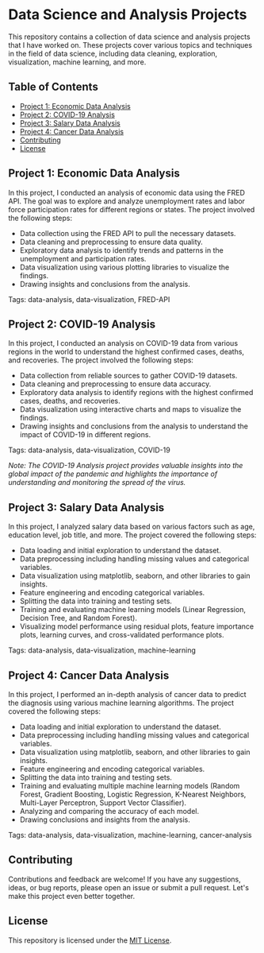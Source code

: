 # Data Science and Analysis Projects

This repository contains a collection of data science and analysis projects that I have worked on. These projects cover various topics and techniques in the field of data science, including data cleaning, exploration, visualization, machine learning, and more.

## Table of Contents

- [Project 1: Economic Data Analysis](https://github.com/Martins-Code/DataScienceProjects/blob/main/covid_analysis.ipynb)
- [Project 2: COVID-19 Analysis](https://github.com/Martins-Code/DataScienceProjects/blob/main/economic_data.ipynb)
- [Project 3: Salary Data Analysis](https://github.com/Martins-Code/DataScienceProjects/blob/main/salary_analysis.ipynb)
- [Project 4: Cancer Data Analysis](https://github.com/Martins-Code/DataScienceProjects/blob/main/cancer_analysis.ipynb)
- [Contributing](#contributing)
- [License](#license)

## Project 1: Economic Data Analysis

In this project, I conducted an analysis of economic data using the FRED API. The goal was to explore and analyze unemployment rates and labor force participation rates for different regions or states. The project involved the following steps:

- Data collection using the FRED API to pull the necessary datasets.
- Data cleaning and preprocessing to ensure data quality.
- Exploratory data analysis to identify trends and patterns in the unemployment and participation rates.
- Data visualization using various plotting libraries to visualize the findings.
- Drawing insights and conclusions from the analysis.

Tags: data-analysis, data-visualization, FRED-API

## Project 2: COVID-19 Analysis

In this project, I conducted an analysis on COVID-19 data from various regions in the world to understand the highest confirmed cases, deaths, and recoveries. The project involved the following steps:

- Data collection from reliable sources to gather COVID-19 datasets.
- Data cleaning and preprocessing to ensure data accuracy.
- Exploratory data analysis to identify regions with the highest confirmed cases, deaths, and recoveries.
- Data visualization using interactive charts and maps to visualize the findings.
- Drawing insights and conclusions from the analysis to understand the impact of COVID-19 in different regions.

Tags: data-analysis, data-visualization, COVID-19

_Note: The COVID-19 Analysis project provides valuable insights into the global impact of the pandemic and highlights the importance of understanding and monitoring the spread of the virus._

## Project 3: Salary Data Analysis

In this project, I analyzed salary data based on various factors such as age, education level, job title, and more. The project covered the following steps:

- Data loading and initial exploration to understand the dataset.
- Data preprocessing including handling missing values and categorical variables.
- Data visualization using matplotlib, seaborn, and other libraries to gain insights.
- Feature engineering and encoding categorical variables.
- Splitting the data into training and testing sets.
- Training and evaluating machine learning models (Linear Regression, Decision Tree, and Random Forest).
- Visualizing model performance using residual plots, feature importance plots, learning curves, and cross-validated performance plots.

Tags: data-analysis, data-visualization, machine-learning

## Project 4: Cancer Data Analysis

In this project, I performed an in-depth analysis of cancer data to predict the diagnosis using various machine learning algorithms. The project covered the following steps:

- Data loading and initial exploration to understand the dataset.
- Data preprocessing including handling missing values and categorical variables.
- Data visualization using matplotlib, seaborn, and other libraries to gain insights.
- Feature engineering and encoding categorical variables.
- Splitting the data into training and testing sets.
- Training and evaluating multiple machine learning models (Random Forest, Gradient Boosting, Logistic Regression, K-Nearest Neighbors, Multi-Layer Perceptron, Support Vector Classifier).
- Analyzing and comparing the accuracy of each model.
- Drawing conclusions and insights from the analysis.

Tags: data-analysis, data-visualization, machine-learning, cancer-analysis

## Contributing

Contributions and feedback are welcome! If you have any suggestions, ideas, or bug reports, please open an issue or submit a pull request. Let's make this project even better together.

## License

This repository is licensed under the [MIT License](https://opensource.org/licenses/MIT).
